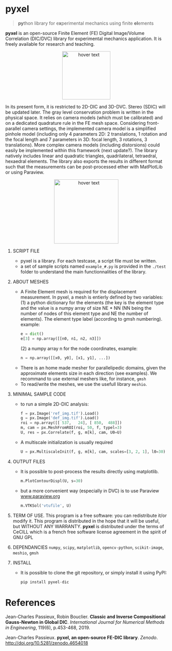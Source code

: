 # pyxel
>**py**thon library for e**x**perimental mechanics using finite **el**ements

**pyxel** is an open-source Finite Element (FE) Digital Image/Volume Correlation (DIC/DVC) library for experimental mechanics application. It is freely available for research and teaching.

<p align="center">
  <img src="https://github.com/jcpassieux/pyxel/blob/master/pyxel.png" width="150" title="hover text">
</p>

In its present form, it is restricted to 2D-DIC and 3D-DVC. Stereo (SDIC) will be updated later. 
The gray level conservation problem is written in the physical space. It relies on camera models (which must be calibrated) and on a dedicated quadrature rule in the FE mesh space. Considering front-parallel camera settings, the implemented camera model is a simplified pinhole model (including only 4 parameters 2D: 2 translations, 1 rotation and the focal length and 7 parameters in 3D: focal length, 3 rotations, 3 translations). More complex camera models (including distorsions) could easily be implemented within this framework (next update?). The library natively includes linear and quadratic triangles, quadrilateral, tetraedral, hexaedral elements. The library also exports the results in different format such that the measurements can be post-processed ether with MatPlotLib or using Paraview.

<p align="center">
  <img src="https://github.com/jcpassieux/pyxel/blob/master/pyxel-figs.png" height="200" title="hover text">
</p>

1. SCRIPT FILE
    - pyxel is a library. For each testcase, a script file must be written.
    - a set of sample scripts named `example_#.py` is provided in the `./test` folder
     to understand the main functionnalities of the library.

2. ABOUT MESHES
    - A Finite Element mesh is required for the displacement measurement. In pyxel, a mesh is entierly defined by two variables:<br>
        (1) a python dictionary for the elements (the key is the element type and the value is a numpy array of size NE * NN (NN being the number of nodes of this element type and NE the number of elements). The element type label (according to gmsh numbering). 
        example:
        ```python
	  e = dict()
       e[3] = np.array([[n0, n1, n2, n3]])
        ```
        (2) a numpy array n for the node coordinates, example:
        ```python
        n = np.array([[x0, y0], [x1, y1], ...])
        ```
    - There is an home made mesher for parallelipedic domains, given the approximate elements size in each direction (see examples). We recommand to use external meshers like, for instance, `gmsh`
    - To read/write the meshes, we use the usefull library `meshio`. 

3. MINIMAL SAMPLE CODE
    - to run a simple 2D-DIC analysis:
      ```python
      f = px.Image('ref_img.tif').Load()
      g = px.Image('def_img.tif').Load()
      roi = np.array([[ 537,   24], [ 850,  488]])
      m, cam = px.MeshFromROI(roi, 50, f, typel=3)
      U, res = px.Correlate(f, g, m[k], cam, U0=U)
      ```
    - A multiscale initialization is usually required
      ```python
      U = px.MultiscaleInit(f, g, m[k], cam, scales=[3, 2, 1], l0=30)
      ```
4. OUTPUT FILES
    - It is possible to post-process the results directly using matplotlib.
      ```python
      m.PlotContourDispl(U, s=30)
      ```
    - but a more convenient way (especially in DVC) is to use Paraview www.paraview.org 
      ```python
      m.VTKSol('vtufile', U)
      ```    
5. TERM OF USE. 
    This program is a free software: you can redistribute it/or modify it. This program is distributed in the hope that it will be useful, but WITHOUT ANY WARRANTY.
    **pyxel** is distributed under the terms of CeCILL which is a french free software license agreement in the spirit of GNU GPL

6. DEPENDANCIES 
    `numpy`, `scipy`, `matplotlib`, `opencv-python`, `scikit-image`, `meshio`, `gmsh`

7. INSTALL
    - It is possible to clone the git repository, or simply install it using PyPI:
      ```python
      pip install pyxel-dic
      ```
# References

Jean-Charles Passieux, Robin Bouclier. **Classic and Inverse Compositional Gauss-Newton in Global DIC**. *International Journal for Numerical Methods in Engineering*, 119(6), p.453-468, 2019.

Jean-Charles Passieux. **pyxel, an open-source FE-DIC library**. *Zenodo*. http://doi.org/10.5281/zenodo.4654018
